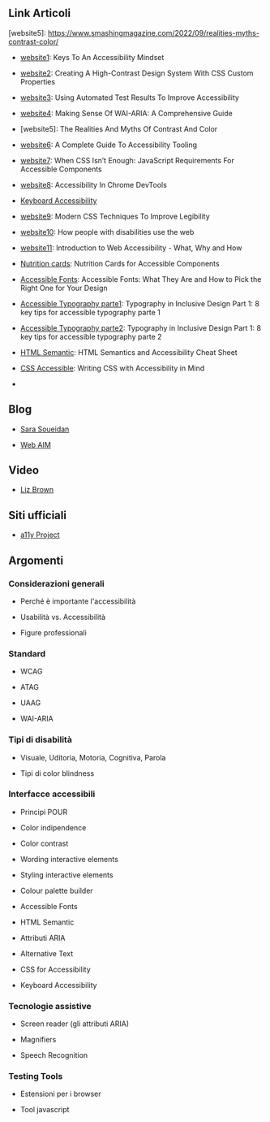 

## Link Articoli

  

[website1]: https://www.smashingmagazine.com/2023/02/keys-accessibility-mindset/

[website2]: https://www.smashingmagazine.com/2023/01/creating-high-contrast-design-system-css-custom-properties/

[website3]: https://www.smashingmagazine.com/2022/11/automated-test-results-improve-accessibility/

[website4]: https://www.smashingmagazine.com/2022/09/wai-aria-guide/

[website5]: https://www.smashingmagazine.com/2022/09/realities-myths-contrast-color/  

[website6]: https://www.smashingmagazine.com/2021/06/complete-guide-accessibility-tooling/

[website7]: https://www.smashingmagazine.com/2021/06/css-javascript-requirements-accessible-components/

[website8]: https://www.smashingmagazine.com/2020/08/accessibility-chrome-devtools/

[website9]: https://www.smashingmagazine.com/2020/07/css-techniques-legibility/

[website10]: https://www.codewithshripal.com/articles/accessibility/how-people-with-disabilities-use-web

[website11]: https://www.codewithshripal.com/articles/accessibility/introduction-to-web-accessiblity

[Nutrition cards]: https://davatron5000.github.io/a11y-nutrition-cards/

[Accessible Fonts]: https://venngage.com/blog/accessible-fonts/

  

[Sara Soueidan]: https://www.sarasoueidan.com/

[Web AIM]: https://webaim.org/

[Liz Brown]: https://www.youtube.com/watch?v=hAoZI-yT4aU&ab_channel=LizBrownUX

[a11y Project]: https://www.a11yproject.com/

[Keyboard Accessibility]: https://www.smashingmagazine.com/2022/11/guide-keyboard-accessibility-html-css-part1/

[Accessible Typography parte1]: https://www.visionaustralia.org/business-consulting/digital-access/blog/typography-in-inclusive-design-part-1

[Accessible Typography parte2]: https://www.visionaustralia.org/business-consulting/digital-access/blog/typography-in-inclusive-design-part-2

[HTML Semantic]: https://webaim.org/resources/htmlcheatsheet/

[CSS Accessible]: https://medium.com/@matuzo/writing-css-with-accessibility-in-mind-8514a0007939

  

- [website1]: Keys To An Accessibility Mindset

- [website2]: Creating A High-Contrast Design System With CSS Custom Properties

- [website3]: Using Automated Test Results To Improve Accessibility

- [website4]: Making Sense Of WAI-ARIA: A Comprehensive Guide

- [website5]: The Realities And Myths Of Contrast And Color

- [website6]: A Complete Guide To Accessibility Tooling

- [website7]: When CSS Isn’t Enough: JavaScript Requirements For Accessible Components

- [website8]: Accessibility In Chrome DevTools

- [Keyboard Accessibility]

- [website9]: Modern CSS Techniques To Improve Legibility

- [website10]: How people with disabilities use the web

- [website11]: Introduction to Web Accessibility - What, Why and How

- [Nutrition cards]: Nutrition Cards for Accessible Components

- [Accessible Fonts]: Accessible Fonts: What They Are and How to Pick the Right One for Your Design

- [Accessible Typography parte1]: Typography in Inclusive Design Part 1: 8 key tips for accessible typography parte 1

- [Accessible Typography parte2]: Typography in Inclusive Design Part 1: 8 key tips for accessible typography parte 2

- [HTML Semantic]: HTML Semantics and Accessibility Cheat Sheet

- [CSS Accessible]: Writing CSS with Accessibility in Mind

-

  

## Blog

  

- [Sara Soueidan]

- [Web AIM]

  

## Video

  

- [Liz Brown]

## Siti ufficiali

  

- [a11y Project]

  

## Argomenti

### Considerazioni generali

  

- Perché è importante l'accessibilità

- Usabilità vs. Accessibilità

- Figure professionali

  

### Standard

  

- WCAG

- ATAG

- UAAG

- WAI-ARIA

### Tipi di disabilità

  

- Visuale, Uditoria, Motoria, Cognitiva, Parola

- Tipi di color blindness

### Interfacce accessibili

  

- Principi POUR

- Color indipendence

- Color contrast

- Wording interactive elements

- Styling interactive elements

- Colour palette builder

- Accessible Fonts

- HTML Semantic

- Attributi ARIA

- Alternative Text

- CSS for Accessibility

- Keyboard Accessibility

  

### Tecnologie assistive

  

- Screen reader (gli attributi ARIA)

- Magnifiers

- Speech Recognition

  

### Testing Tools

  

- Estensioni per i browser

- Tool javascript